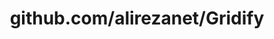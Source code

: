 ---
layout: post
title: github.com/alirezanet/Gridify
categories: link
tags: [انگلیسی, گیت‌هاب, برنامه‌نویسی]
---